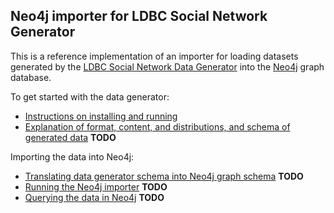Neo4j importer for LDBC Social Network Generator
---------------------

This is a reference implementation of an importer for loading datasets generated by the [LDBC Social Network Data Generator](https://github.com/ldbc/ldbc_socialnet_bm) into the [Neo4j](http://www.neo4j.org/) graph database.

To get started with the data generator:

* [Instructions on installing and running](https://github.com/ldbc/ldbc_socialnet_bm/blob/master/ldbc_socialnet_dbgen/README.md)
* [Explanation of format, content, and distributions, and schema of generated data](todo) **TODO**

Importing the data into Neo4j:

* [Translating data generator schema into Neo4j graph schema](todo) **TODO**
* [Running the Neo4j importer](todo) **TODO**
* [Querying the data in Neo4j](todo) **TODO**
